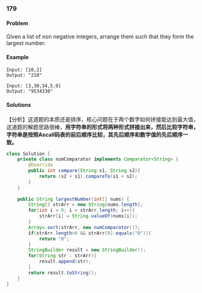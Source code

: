 ### 179

#### Problem

Given a list of non negative integers, arrange them such that they form the largest number.

#### Example

```
Input: [10,2]
Output: "210"
```

```
Input: [3,30,34,5,9]
Output: "9534330"
```



#### Solutions

【分析】这道题的本质还是排序，核心问题在于两个数字如何拼接能达到最大值，这道题的解题思路很棒，**用字符串的形式将两种形式拼接出来，然后比较字符串，字符串是按照Ascall码表的前后顺序比较，其先后顺序和数字值的先后顺序一致。**

```java
class Solution {
    private class numComparator implements Comparator<String> {
        @Override
        public int compare(String s1, String s2){
            return (s2 + s1).compareTo(s1 + s2);
        }
    }
    
    public String largestNumber(int[] nums) {
        String[] strArr = new String[nums.length];
        for(int i = 0; i < strArr.length; i++){
            strArr[i] = String.valueOf(nums[i]);
        }
        Arrays.sort(strArr, new numComparator());
        if(strArr.length>0 && strArr[0].equals("0")){
            return "0";
        }
        StringBuilder result = new StringBuilder();
        for(String str : strArr){
            result.append(str);
        }
        return result.toString();
    }
}
```





